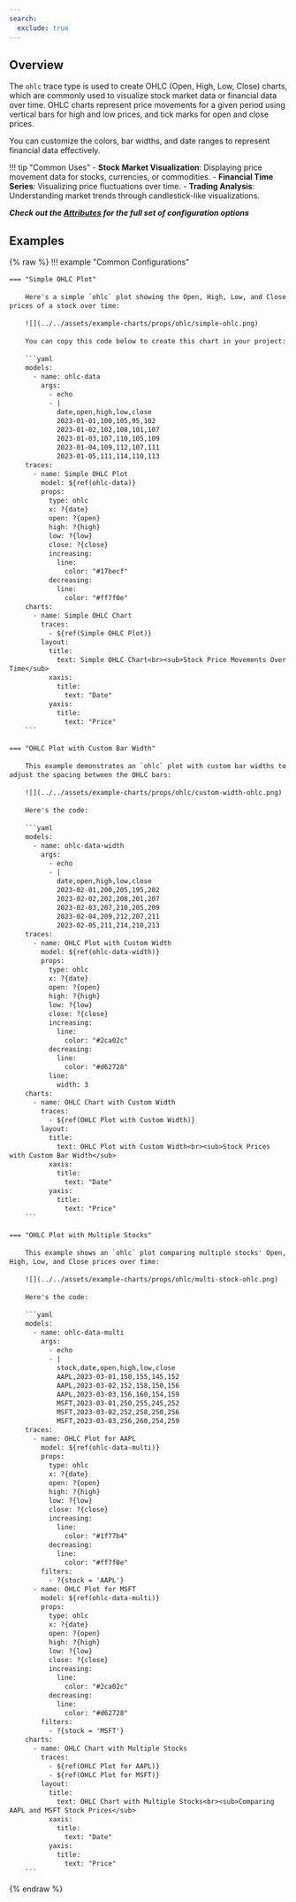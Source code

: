 ```yaml
---
search:
  exclude: true
--- 
```

<!--start-->
## Overview

The `ohlc` trace type is used to create OHLC (Open, High, Low, Close) charts, which are commonly used to visualize stock market data or financial data over time. OHLC charts represent price movements for a given period using vertical bars for high and low prices, and tick marks for open and close prices.

You can customize the colors, bar widths, and date ranges to represent financial data effectively.

!!! tip "Common Uses"
    - **Stock Market Visualization**: Displaying price movement data for stocks, currencies, or commodities.
    - **Financial Time Series**: Visualizing price fluctuations over time.
    - **Trading Analysis**: Understanding market trends through candlestick-like visualizations.

_**Check out the [Attributes](../configuration/Trace/Props/Ohlc/#attributes) for the full set of configuration options**_

## Examples

{% raw %}
!!! example "Common Configurations"

    === "Simple OHLC Plot"

        Here's a simple `ohlc` plot showing the Open, High, Low, and Close prices of a stock over time:

        ![](../../assets/example-charts/props/ohlc/simple-ohlc.png)

        You can copy this code below to create this chart in your project:

        ```yaml
        models:
          - name: ohlc-data
            args:
              - echo
              - |
                date,open,high,low,close
                2023-01-01,100,105,95,102
                2023-01-02,102,108,101,107
                2023-01-03,107,110,105,109
                2023-01-04,109,112,107,111
                2023-01-05,111,114,110,113
        traces:
          - name: Simple OHLC Plot
            model: ${ref(ohlc-data)}
            props:
              type: ohlc
              x: ?{date}
              open: ?{open}
              high: ?{high}
              low: ?{low}
              close: ?{close}
              increasing:
                line:
                  color: "#17becf"
              decreasing:
                line:
                  color: "#ff7f0e"
        charts:
          - name: Simple OHLC Chart
            traces:
              - ${ref(Simple OHLC Plot)}
            layout:
              title:
                text: Simple OHLC Chart<br><sub>Stock Price Movements Over Time</sub>
              xaxis:
                title:
                  text: "Date"
              yaxis:
                title:
                  text: "Price"
        ```

    === "OHLC Plot with Custom Bar Width"

        This example demonstrates an `ohlc` plot with custom bar widths to adjust the spacing between the OHLC bars:

        ![](../../assets/example-charts/props/ohlc/custom-width-ohlc.png)

        Here's the code:

        ```yaml
        models:
          - name: ohlc-data-width
            args:
              - echo
              - |
                date,open,high,low,close
                2023-02-01,200,205,195,202
                2023-02-02,202,208,201,207
                2023-02-03,207,210,205,209
                2023-02-04,209,212,207,211
                2023-02-05,211,214,210,213
        traces:
          - name: OHLC Plot with Custom Width
            model: ${ref(ohlc-data-width)}
            props:
              type: ohlc
              x: ?{date}
              open: ?{open}
              high: ?{high}
              low: ?{low}
              close: ?{close}
              increasing:
                line:
                  color: "#2ca02c"
              decreasing:
                line:
                  color: "#d62728"
              line:
                width: 3
        charts:
          - name: OHLC Chart with Custom Width
            traces:
              - ${ref(OHLC Plot with Custom Width)}
            layout:
              title:
                text: OHLC Plot with Custom Width<br><sub>Stock Prices with Custom Bar Width</sub>
              xaxis:
                title:
                  text: "Date"
              yaxis:
                title:
                  text: "Price"
        ```

    === "OHLC Plot with Multiple Stocks"

        This example shows an `ohlc` plot comparing multiple stocks' Open, High, Low, and Close prices over time:

        ![](../../assets/example-charts/props/ohlc/multi-stock-ohlc.png)

        Here's the code:

        ```yaml
        models:
          - name: ohlc-data-multi
            args:
              - echo
              - |
                stock,date,open,high,low,close
                AAPL,2023-03-01,150,155,145,152
                AAPL,2023-03-02,152,158,150,156
                AAPL,2023-03-03,156,160,154,159
                MSFT,2023-03-01,250,255,245,252
                MSFT,2023-03-02,252,258,250,256
                MSFT,2023-03-03,256,260,254,259
        traces:
          - name: OHLC Plot for AAPL
            model: ${ref(ohlc-data-multi)}
            props:
              type: ohlc
              x: ?{date}
              open: ?{open}
              high: ?{high}
              low: ?{low}
              close: ?{close}
              increasing:
                line:
                  color: "#1f77b4"
              decreasing:
                line:
                  color: "#ff7f0e"
            filters: 
              - ?{stock = 'AAPL'}
          - name: OHLC Plot for MSFT
            model: ${ref(ohlc-data-multi)}
            props:
              type: ohlc
              x: ?{date}
              open: ?{open}
              high: ?{high}
              low: ?{low}
              close: ?{close}
              increasing:
                line:
                  color: "#2ca02c"
              decreasing:
                line:
                  color: "#d62728"
            filters: 
              - ?{stock = 'MSFT'}
        charts:
          - name: OHLC Chart with Multiple Stocks
            traces:
              - ${ref(OHLC Plot for AAPL)}
              - ${ref(OHLC Plot for MSFT)}
            layout:
              title:
                text: OHLC Chart with Multiple Stocks<br><sub>Comparing AAPL and MSFT Stock Prices</sub>
              xaxis:
                title:
                  text: "Date"
              yaxis:
                title:
                  text: "Price"
        ```

{% endraw %}
<!--end-->